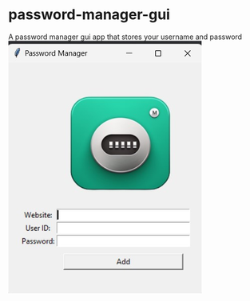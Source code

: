 # password-manager-gui
A password manager gui app that stores your username and password
![Password Manager](https://github.com/aadarshjha7/password-manager-gui/blob/main/pm.jpg)

